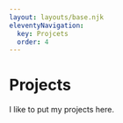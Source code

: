```yaml
---
layout: layouts/base.njk
eleventyNavigation:
  key: Projcets
  order: 4
---
```

# Projects

I like to put my projects here.
